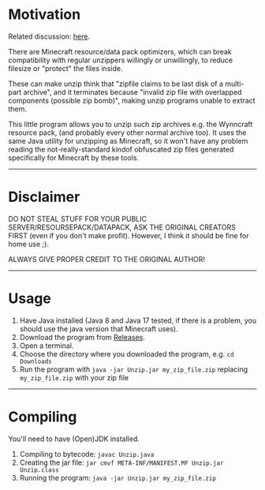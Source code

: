 # Motivation

Related discussion: [here](https://www.spigotmc.org/threads/make-a-resource-pack-corrupted-to-protect-it-like-originalrealm.487709/).

There are Minecraft resource/data pack optimizers, which can break compatibility with regular unzippers willingly or unwillingly, to reduce filesize or "protect" the files inside.

These can make unzip think that "zipfile claims to be last disk of a multi-part archive", and it terminates because "invalid zip file with overlapped components (possible zip bomb)", making unzip programs unable to extract them.

This little program allows you to unzip such zip archives e.g. the Wynncraft resource pack, (and probably every other normal archive too). It uses the same Java utility for unzipping as Minecraft, so it won't have any problem reading the not-really-standard kindof obfuscated zip files generated specifically for Minecraft by these tools.

---
# Disclaimer

DO NOT STEAL STUFF FOR YOUR PUBLIC SERVER/RESOURSEPACK/DATAPACK, ASK THE ORIGINAL CREATORS FIRST (even if you don't make profit). However, I think it should be fine for home use ;).

ALWAYS GIVE PROPER CREDIT TO THE ORIGINAL AUTHOR!

---
# Usage

1. Have Java installed (Java 8 and Java 17 tested, if there is a problem, you should use the java version that Minecraft uses).
1. Download the program from [Releases](https://github.com/4321ba/PackSquash_Unzipper/releases).
1. Open a terminal.
1. Choose the directory where you downloaded the program, e.g. `cd Downloads`
1. Run the program with `java -jar Unzip.jar my_zip_file.zip` replacing `my_zip_file.zip` with your zip file

---
# Compiling

You'll need to have (Open)JDK installed.

1. Compiling to bytecode: `javac Unzip.java`
1. Creating the jar file: `jar cmvf META-INF/MANIFEST.MF Unzip.jar Unzip.class`
1. Running the program: `java -jar Unzip.jar my_zip_file.zip`
